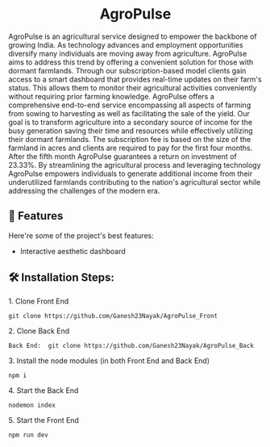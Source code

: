 <h1 align="center" id="title">AgroPulse</h1>

<p id="description">AgroPulse is an agricultural service designed to empower the backbone of growing India. As technology advances and employment opportunities diversify many individuals are moving away from agriculture. AgroPulse aims to address this trend by offering a convenient solution for those with dormant farmlands. Through our subscription-based model clients gain access to a smart dashboard that provides real-time updates on their farm's status. This allows them to monitor their agricultural activities conveniently without requiring prior farming knowledge. AgroPulse offers a comprehensive end-to-end service encompassing all aspects of farming from sowing to harvesting as well as facilitating the sale of the yield. Our goal is to transform agriculture into a secondary source of income for the busy generation saving their time and resources while effectively utilizing their dormant farmlands. The subscription fee is based on the size of the farmland in acres and clients are required to pay for the first four months. After the fifth month AgroPulse guarantees a return on investment of 23.33%. By streamlining the agricultural process and leveraging technology AgroPulse empowers individuals to generate additional income from their underutilized farmlands contributing to the nation's agricultural sector while addressing the challenges of&nbsp;the&nbsp;modern&nbsp;era.</p>

  
  
<h2>🧐 Features</h2>

Here're some of the project's best features:

*   Interactive aesthetic dashboard

<h2>🛠️ Installation Steps:</h2>

<p>1. Clone Front End</p>

```
git clone https://github.com/Ganesh23Nayak/AgroPulse_Front  
```

<p>2. Clone Back End</p>

```
Back End:  git clone https://github.com/Ganesh23Nayak/AgroPulse_Back
```

<p>3. Install the node modules (in both Front End and Back End)</p>

```
npm i
```

<p>4. Start the Back End</p>

```
nodemon index
```

<p>5. Start the Front End</p>

```
npm run dev
```
